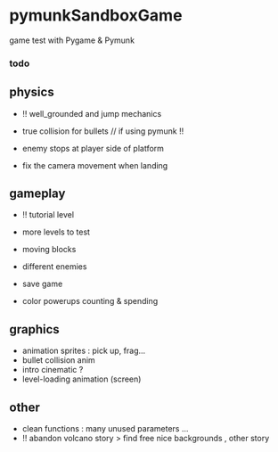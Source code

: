 pymunkSandboxGame
=================

game test with Pygame &amp; Pymunk


### todo


## physics

- !! well_grounded and jump mechanics

- true collision for bullets // if using pymunk !!
- enemy stops at player side of platform
- fix the camera movement when landing

## gameplay

- !! tutorial level

- more levels to test
- moving blocks
- different enemies
- save game
- color powerups counting & spending

## graphics

- animation sprites : pick up, frag...
- bullet collision anim
- intro cinematic ?
- level-loading animation (screen)

## other

- clean functions : many unused parameters ...
- !! abandon volcano story > find free nice backgrounds , other story 